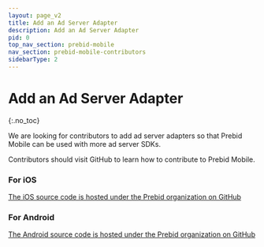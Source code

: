 ```yaml
---
layout: page_v2
title: Add an Ad Server Adapter
description: Add an Ad Server Adapter
pid: 0
top_nav_section: prebid-mobile
nav_section: prebid-mobile-contributors
sidebarType: 2
---
```




# Add an Ad Server Adapter
{:.no_toc}

We are looking for contributors to add ad server adapters so that Prebid Mobile can be used with more ad server SDKs.

Contributors should visit GitHub to learn how to contribute to Prebid Mobile.

### For iOS

[The iOS source code is hosted under the Prebid organization on GitHub](https://github.com/prebid/prebid-mobile-ios)

### For Android

[The Android source code is hosted under the Prebid organization on GitHub](https://github.com/prebid/prebid-mobile-android)



